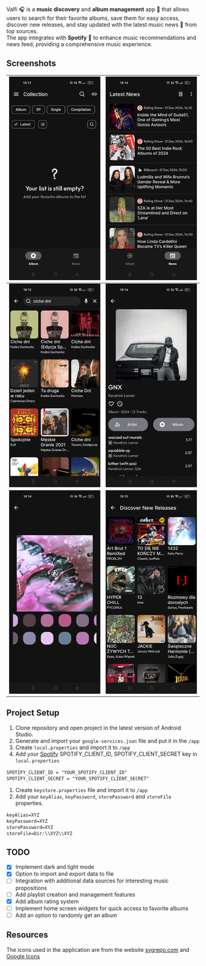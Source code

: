 Valfi 🎧 is a **music discovery** and **album management** app 📱 that allows users to search for their favorite albums, save them for easy access, discover new releases,
and stay updated with the latest music news 📰 from top sources.  
The app integrates with **Spotify** 🎵 to enhance music recommendations and news feed, providing a comprehensive music experience.

## Screenshots
|  ![1](screenshots/album_home.jpg)  |       ![2](screenshots/news.jpg)        |
|:----------------------------------:|:---------------------------------------:|
| ![3](screenshots/album_search.jpg) |   ![4](screenshots/album_detail.jpg)    |
| ![5](screenshots/album_cover.jpg)  | ![6](screenshots/album_new_release.jpg) |

## Project Setup
1. Clone repository and open project in the latest version of Android Studio.
2. Generate and import your `google-services.json` file and put it in the `/app`
3. Create `local.properties` and import it to `/app`
4. Add your [Spotify](https://developer.spotify.com/) SPOTIFY_CLIENT_ID, SPOTIFY_CLIENT_SECRET key in `local.properties`
```
SPOTIFY_CLIENT_ID = "YOUR_SPOTIFY_CLIENT_ID"
SPOTIFY_CLIENT_SECRET = "YOUR_SPOTIFY_CLIENT_SECRET"
```

1. Create `keystore.properties` file and import it to `/app`
2. Add your `keyAlias`, `keyPassword`, `storePassword` and `storeFile` properties.
```
keyAlias=XYZ
keyPassword=XYZ
storePassword=XYZ
storeFile=Dir:\\XYZ\\XYZ
```

## TODO
- [x]  Implement dark and light mode
- [x] Option to import and export data to file
- [ ] Integration with additional data sources for interesting music propositions
- [ ] Add playlist creation and management features
- [x] Add album rating system
- [ ] Implement home screen widgets for quick access to favorite albums
- [ ] Add an option to randomly get an album

## Resources
The icons used in the application are from the website [svgrepo.com](https://www.svgrepo.com/) and [Google Icons](https://fonts.google.com/icons)